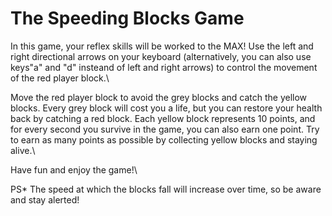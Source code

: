 # The Speeding Blocks Game

In this game, your reflex skills will be worked to the MAX! Use the left and right directional arrows on your keyboard (alternatively, you can also use keys"a" and "d" insteand of left and right arrows) to control the movement of the red player block.\

Move the red player block to avoid the grey blocks and catch the yellow blocks. Every grey block will cost you a life, but you can restore your health back by catching a red block. Each yellow block represents 10 points, and for every second you survive in the game, you can also earn one point. Try to earn as many points as possible by collecting yellow blocks and staying alive.\

Have fun and enjoy the game!\

PS* The speed at which the blocks fall will increase over time, so be aware and stay alerted!

